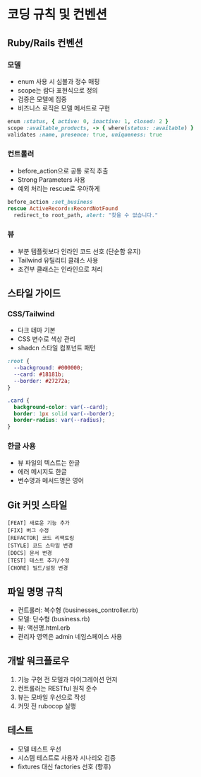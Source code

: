 # 코딩 규칙 및 컨벤션

## Ruby/Rails 컨벤션

### 모델
- enum 사용 시 심볼과 정수 매핑
- scope는 람다 표현식으로 정의
- 검증은 모델에 집중
- 비즈니스 로직은 모델 메서드로 구현

```ruby
enum :status, { active: 0, inactive: 1, closed: 2 }
scope :available_products, -> { where(status: :available) }
validates :name, presence: true, uniqueness: true
```

### 컨트롤러
- before_action으로 공통 로직 추출
- Strong Parameters 사용
- 예외 처리는 rescue로 우아하게

```ruby
before_action :set_business
rescue ActiveRecord::RecordNotFound
  redirect_to root_path, alert: "찾을 수 없습니다."
```

### 뷰
- 부분 템플릿보다 인라인 코드 선호 (단순함 유지)
- Tailwind 유틸리티 클래스 사용
- 조건부 클래스는 인라인으로 처리

## 스타일 가이드

### CSS/Tailwind
- 다크 테마 기본
- CSS 변수로 색상 관리
- shadcn 스타일 컴포넌트 패턴

```css
:root {
  --background: #000000;
  --card: #18181b;
  --border: #27272a;
}

.card {
  background-color: var(--card);
  border: 1px solid var(--border);
  border-radius: var(--radius);
}
```

### 한글 사용
- 뷰 파일의 텍스트는 한글
- 에러 메시지도 한글
- 변수명과 메서드명은 영어

## Git 커밋 스타일
```
[FEAT] 새로운 기능 추가
[FIX] 버그 수정
[REFACTOR] 코드 리팩토링
[STYLE] 코드 스타일 변경
[DOCS] 문서 변경
[TEST] 테스트 추가/수정
[CHORE] 빌드/설정 변경
```

## 파일 명명 규칙
- 컨트롤러: 복수형 (businesses_controller.rb)
- 모델: 단수형 (business.rb)
- 뷰: 액션명.html.erb
- 관리자 영역은 admin 네임스페이스 사용

## 개발 워크플로우
1. 기능 구현 전 모델과 마이그레이션 먼저
2. 컨트롤러는 RESTful 원칙 준수
3. 뷰는 모바일 우선으로 작성
4. 커밋 전 rubocop 실행

## 테스트
- 모델 테스트 우선
- 시스템 테스트로 사용자 시나리오 검증
- fixtures 대신 factories 선호 (향후)